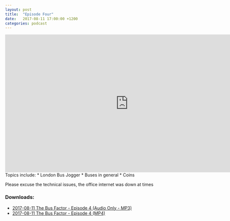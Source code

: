 ```yaml
---
layout: post
title:  "Episode Four"
date:   2017-08-11 17:00:00 +1200
categories: podcast
---
```

<iframe id="ytplayer" type="text/html" width="800" height="450" src="https://www.youtube.com/embed/1HXxPmTHTFk" frameborder="0" allowFullScreen="yes"></iframe>
Topics include:
* London Bus Jogger
* Buses in general
* Coins

Please excuse the technical issues, the office internet was down at times
<h3>Downloads:</h3>
<ul>
<li><a href="https://downloads.thebusfactor.party/2017/2017-08-11-TBF-4.mp3">2017-08-11 The Bus Factor - Episode 4 (Audio Only - MP3)</a></li>
<li><a href="https://downloads.thebusfactor.party/2017/2017-08-11-TBF-4.mp4">2017-08-11 The Bus Factor - Episode 4 (MP4)</a></li>
